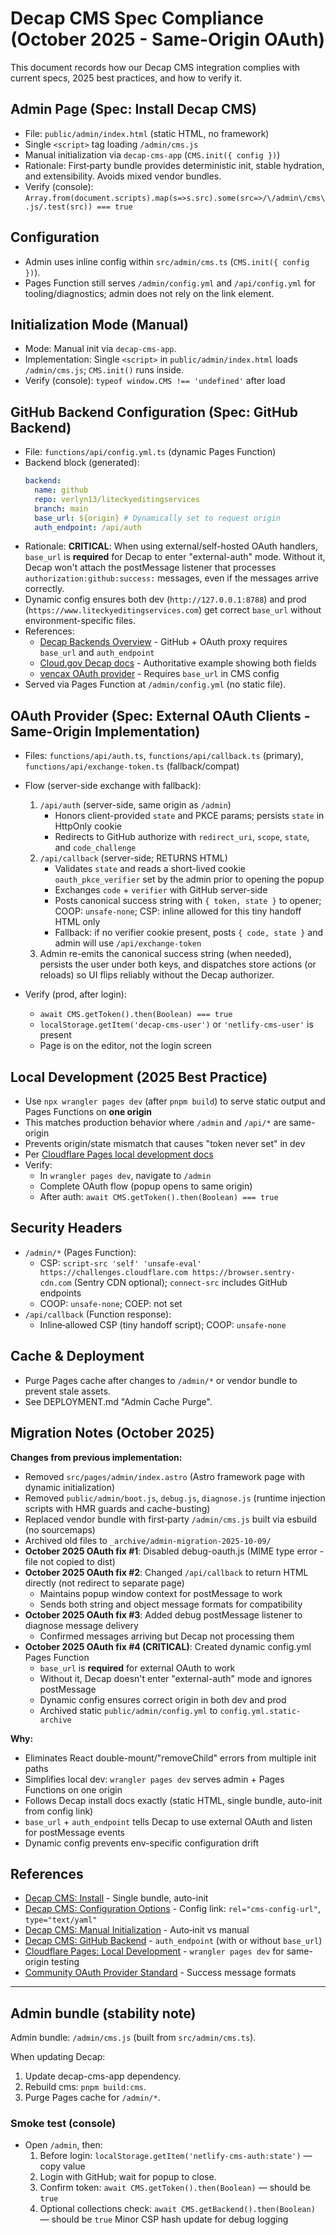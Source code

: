 # Decap CMS Spec Compliance (October 2025 - Same-Origin OAuth)

This document records how our Decap CMS integration complies with current specs, 2025 best practices, and how to verify it.

## Admin Page (Spec: Install Decap CMS)

- File: `public/admin/index.html` (static HTML, no framework)
- Single `<script>` tag loading `/admin/cms.js`
- Manual initialization via `decap-cms-app` (`CMS.init({ config })`)
- Rationale: First‑party bundle provides deterministic init, stable hydration, and extensibility. Avoids mixed vendor bundles.
- Verify (console): `Array.from(document.scripts).map(s=>s.src).some(src=>/\/admin\/cms\.js/.test(src)) === true`

## Configuration

- Admin uses inline config within `src/admin/cms.ts` (`CMS.init({ config })`).
- Pages Function still serves `/admin/config.yml` and `/api/config.yml` for tooling/diagnostics; admin does not rely on the link element.

## Initialization Mode (Manual)

- Mode: Manual init via `decap-cms-app`.
- Implementation: Single `<script>` in `public/admin/index.html` loads `/admin/cms.js`; `CMS.init()` runs inside.
- Verify (console): `typeof window.CMS !== 'undefined'` after load

## GitHub Backend Configuration (Spec: GitHub Backend)

- File: `functions/api/config.yml.ts` (dynamic Pages Function)
- Backend block (generated):
  ```yml
  backend:
    name: github
    repo: verlyn13/liteckyeditingservices
    branch: main
    base_url: ${origin} # Dynamically set to request origin
    auth_endpoint: /api/auth
  ```
- Rationale: **CRITICAL**: When using external/self-hosted OAuth handlers, `base_url` is **required** for Decap to enter "external-auth" mode. Without it, Decap won't attach the postMessage listener that processes `authorization:github:success:` messages, even if the messages arrive correctly.
- Dynamic config ensures both dev (`http://127.0.0.1:8788`) and prod (`https://www.liteckyeditingservices.com`) get correct `base_url` without environment-specific files.
- References:
  - [Decap Backends Overview](https://decapcms.org/docs/backends-overview/) - GitHub + OAuth proxy requires `base_url` and `auth_endpoint`
  - [Cloud.gov Decap docs](https://docs.cloud.gov/pages/using-pages/getting-started-with-netlify-cms/) - Authoritative example showing both fields
  - [vencax OAuth provider](https://github.com/vencax/netlify-cms-github-oauth-provider) - Requires `base_url` in CMS config
- Served via Pages Function at `/admin/config.yml` (no static file).

## OAuth Provider (Spec: External OAuth Clients - Same-Origin Implementation)

- Files: `functions/api/auth.ts`, `functions/api/callback.ts` (primary), `functions/api/exchange-token.ts` (fallback/compat)
- Flow (server-side exchange with fallback):
  1. `/api/auth` (server-side, same origin as `/admin`)
     - Honors client-provided `state` and PKCE params; persists `state` in HttpOnly cookie
     - Redirects to GitHub authorize with `redirect_uri`, `scope`, `state`, and `code_challenge`
  2. `/api/callback` (server-side; RETURNS HTML)
     - Validates `state` and reads a short-lived cookie `oauth_pkce_verifier` set by the admin prior to opening the popup
     - Exchanges `code` + `verifier` with GitHub server-side
     - Posts canonical success string with `{ token, state }` to opener; COOP: `unsafe-none`; CSP: inline allowed for this tiny handoff HTML only
     - Fallback: if no verifier cookie present, posts `{ code, state }` and admin will use `/api/exchange-token`
  3. Admin re-emits the canonical success string (when needed), persists the user under both keys, and dispatches store actions (or reloads) so UI flips reliably without the Decap authorizer.

- Verify (prod, after login):
  - `await CMS.getToken().then(Boolean) === true`
  - `localStorage.getItem('decap-cms-user')` or `'netlify-cms-user'` is present
  - Page is on the editor, not the login screen

## Local Development (2025 Best Practice)

- Use `npx wrangler pages dev` (after `pnpm build`) to serve static output and Pages Functions on **one origin**
- This matches production behavior where `/admin` and `/api/*` are same-origin
- Prevents origin/state mismatch that causes "token never set" in dev
- Per [Cloudflare Pages local development docs](https://developers.cloudflare.com/pages/functions/local-development/)
- Verify:
  - In `wrangler pages dev`, navigate to `/admin`
  - Complete OAuth flow (popup opens to same origin)
  - After auth: `await CMS.getToken().then(Boolean) === true`

## Security Headers

- `/admin/*` (Pages Function):
  - CSP: `script-src 'self' 'unsafe-eval' https://challenges.cloudflare.com https://browser.sentry-cdn.com` (Sentry CDN optional); `connect-src` includes GitHub endpoints
  - COOP: `unsafe-none`; COEP: not set
- `/api/callback` (Function response):
  - Inline‑allowed CSP (tiny handoff script); COOP: `unsafe-none`

## Cache & Deployment

- Purge Pages cache after changes to `/admin/*` or vendor bundle to prevent stale assets.
- See DEPLOYMENT.md "Admin Cache Purge".

## Migration Notes (October 2025)

**Changes from previous implementation:**

- Removed `src/pages/admin/index.astro` (Astro framework page with dynamic initialization)
- Removed `public/admin/boot.js`, `debug.js`, `diagnose.js` (runtime injection scripts with HMR guards and cache-busting)
- Replaced vendor bundle with first‑party `/admin/cms.js` built via esbuild (no sourcemaps)
- Archived old files to `_archive/admin-migration-2025-10-09/`
- **October 2025 OAuth fix #1**: Disabled debug-oauth.js (MIME type error - file not copied to dist)
- **October 2025 OAuth fix #2**: Changed `/api/callback` to return HTML directly (not redirect to separate page)
  - Maintains popup window context for postMessage to work
  - Sends both string and object message formats for compatibility
- **October 2025 OAuth fix #3**: Added debug postMessage listener to diagnose message delivery
  - Confirmed messages arriving but Decap not processing them
- **October 2025 OAuth fix #4 (CRITICAL)**: Created dynamic config.yml Pages Function
  - `base_url` is **required** for external OAuth to work
  - Without it, Decap doesn't enter "external-auth" mode and ignores postMessage
  - Dynamic config ensures correct origin in both dev and prod
  - Archived static `public/admin/config.yml` to `config.yml.static-archive`

**Why:**

- Eliminates React double-mount/"removeChild" errors from multiple init paths
- Simplifies local dev: `wrangler pages dev` serves admin + Pages Functions on one origin
- Follows Decap install docs exactly (static HTML, single bundle, auto-init from config link)
- `base_url` + `auth_endpoint` tells Decap to use external OAuth and listen for postMessage events
- Dynamic config prevents env-specific configuration drift

## References

- [Decap CMS: Install](https://decapcms.org/docs/install-decap-cms/) - Single bundle, auto-init
- [Decap CMS: Configuration Options](https://decapcms.org/docs/configuration-options/) - Config link: `rel="cms-config-url"`, `type="text/yaml"`
- [Decap CMS: Manual Initialization](https://decapcms.org/docs/manual-initialization/) - Auto‑init vs manual
- [Decap CMS: GitHub Backend](https://decapcms.org/docs/github-backend/) - `auth_endpoint` (with or without `base_url`)
- [Cloudflare Pages: Local Development](https://developers.cloudflare.com/pages/functions/local-development/) - `wrangler pages dev` for same-origin testing
- [Community OAuth Provider Standard](https://github.com/vencax/netlify-cms-github-oauth-provider) - Success message formats

---

## Admin bundle (stability note)

Admin bundle: `/admin/cms.js` (built from `src/admin/cms.ts`).

When updating Decap:

1. Update decap-cms-app dependency.
2. Rebuild cms: `pnpm build:cms`.
3. Purge Pages cache for `/admin/*`.

### Smoke test (console)

- Open `/admin`, then:
  1. Before login: `localStorage.getItem('netlify-cms-auth:state')` — copy value
  2. Login with GitHub; wait for popup to close.
  3. Confirm token: `await CMS.getToken().then(Boolean)` — should be `true`
  4. Optional collections check: `await CMS.getBackend().then(Boolean)` — should be `true`
     Minor CSP hash update for debug logging
